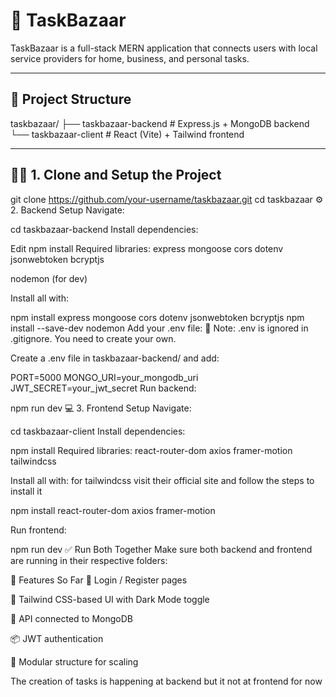 # 🧰 TaskBazaar

TaskBazaar is a full-stack MERN application that connects users with local service providers for home, business, and personal tasks.

---

## 📁 Project Structure

taskbazaar/
├── taskbazaar-backend # Express.js + MongoDB backend
└── taskbazaar-client # React (Vite) + Tailwind frontend



---

## 🧑‍💻 1. Clone and Setup the Project

git clone https://github.com/your-username/taskbazaar.git
cd taskbazaar
⚙️ 2. Backend Setup
Navigate:

cd taskbazaar-backend
Install dependencies:

Edit
npm install
Required libraries:
express
mongoose
cors
dotenv
jsonwebtoken
bcryptjs

nodemon (for dev)

Install all with:


npm install express mongoose cors dotenv jsonwebtoken bcryptjs
npm install --save-dev nodemon
Add your .env file:
🔐 Note: .env is ignored in .gitignore. You need to create your own.

Create a .env file in taskbazaar-backend/ and add:


PORT=5000
MONGO_URI=your_mongodb_uri
JWT_SECRET=your_jwt_secret
Run backend:

npm run dev
💻 3. Frontend Setup
Navigate:

cd taskbazaar-client
Install dependencies:

npm install
Required libraries:
react-router-dom
axios
framer-motion
tailwindcss

Install all with:
for tailwindcss visit their official site and follow the steps to install it

npm install react-router-dom axios framer-motion


Run frontend:

npm run dev
✅ Run Both Together
Make sure both backend and frontend are running in their respective folders:



🌙 Features So Far
🔐 Login / Register pages

🎨 Tailwind CSS-based UI with Dark Mode toggle

🚀 API connected to MongoDB

📦 JWT authentication

🧩 Modular structure for scaling

The creation of tasks is happening at backend but it not at frontend for now
